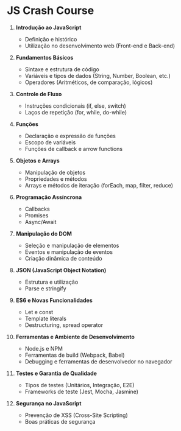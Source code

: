 # JS Crash Course

1. **Introdução ao JavaScript**
   - Definição e histórico
   - Utilização no desenvolvimento web (Front-end e Back-end)

2. **Fundamentos Básicos**
   - Sintaxe e estrutura de código
   - Variáveis e tipos de dados (String, Number, Boolean, etc.)
   - Operadores (Aritméticos, de comparação, lógicos)

3. **Controle de Fluxo**
   - Instruções condicionais (if, else, switch)
   - Laços de repetição (for, while, do-while)

4. **Funções**
   - Declaração e expressão de funções
   - Escopo de variáveis
   - Funções de callback e arrow functions

5. **Objetos e Arrays**
   - Manipulação de objetos
   - Propriedades e métodos
   - Arrays e métodos de iteração (forEach, map, filter, reduce)

6. **Programação Assíncrona**
   - Callbacks
   - Promises
   - Async/Await

7. **Manipulação do DOM**
   - Seleção e manipulação de elementos
   - Eventos e manipulação de eventos
   - Criação dinâmica de conteúdo

8. **JSON (JavaScript Object Notation)**
   - Estrutura e utilização
   - Parse e stringify

9. **ES6 e Novas Funcionalidades**
   - Let e const
   - Template literals
   - Destructuring, spread operator

10. **Ferramentas e Ambiente de Desenvolvimento**
    - Node.js e NPM
    - Ferramentas de build (Webpack, Babel)
    - Debugging e ferramentas de desenvolvedor no navegador

11. **Testes e Garantia de Qualidade**
    - Tipos de testes (Unitários, Integração, E2E)
    - Frameworks de teste (Jest, Mocha, Jasmine)

12. **Segurança no JavaScript**
    - Prevenção de XSS (Cross-Site Scripting)
    - Boas práticas de segurança
